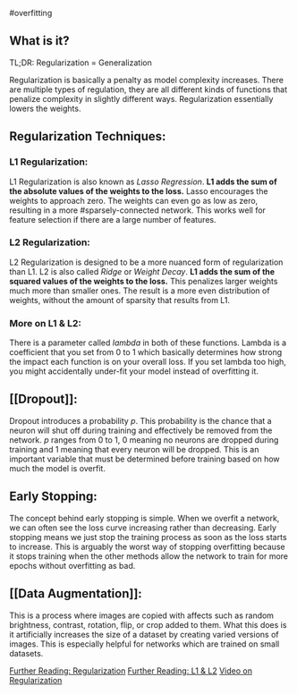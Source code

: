 #overfitting 

## What is it?
TL;DR: Regularization = Generalization

Regularization is basically a penalty as model complexity increases. There are multiple types of regulation, they are all different kinds of functions that penalize complexity in slightly different ways. Regularization essentially lowers the weights.

## Regularization Techniques:

### L1 Regularization:
L1 Regularization is also known as _Lasso Regression_. __L1 adds the sum of the absolute values of the weights to the loss.__ Lasso encourages the weights to approach zero. The weights can even go as low as zero, resulting in a more #sparsely-connected network. This works well for feature selection if there are a large number of features.

### L2 Regularization:
L2 Regularization is designed to be a more nuanced form of regularization than L1.  L2 is also called _Ridge_ or _Weight Decay_.  __L1 adds the sum of the squared values of the weights to the loss.__ This penalizes larger weights much more than smaller ones. The result is a more even distribution of weights, without the amount of sparsity that results from L1. 

### More on L1 & L2:
There is a parameter called _lambda_ in both of these functions. Lambda is a coefficient that you set from 0 to 1 which basically determines how strong the impact each function is on your overall loss. If you set lambda too high, you might accidentally under-fit your model instead of overfitting it.

## [[Dropout]]:
Dropout introduces a probability _p_. This probability is the chance that a neuron will shut off during training and effectively be removed from the network. _p_ ranges from 0 to 1, 0 meaning no neurons are dropped during training and 1 meaning that every neuron will be dropped. This is an important variable that must be determined before training based on how much the model is overfit.

## Early Stopping:
The concept behind early stopping is simple. When we overfit a network, we can often see the loss curve increasing rather than decreasing. Early stopping means we just stop the training process as soon as the loss starts to increase. This is arguably the worst way of stopping overfitting because it stops training when the other methods allow the network to train for more epochs without overfitting as bad.

## [[Data Augmentation]]:
This is a process where images are copied with affects such as random brightness, contrast, rotation, flip, or crop added to them. What this does is it artificially increases the size of a dataset by creating varied versions of images. This is especially helpful for networks which are trained on small datasets.

[Further Reading: Regularization](https://medium.com/towards-data-science/over-fitting-and-regularization-64d16100f45c)
[Further Reading: L1 & L2](https://towardsdatascience.com/l1-and-l2-regularization-methods-ce25e7fc831c)
[Video on Regularization](https://www.youtube.com/watch?v=EehRcPo1M-Q)